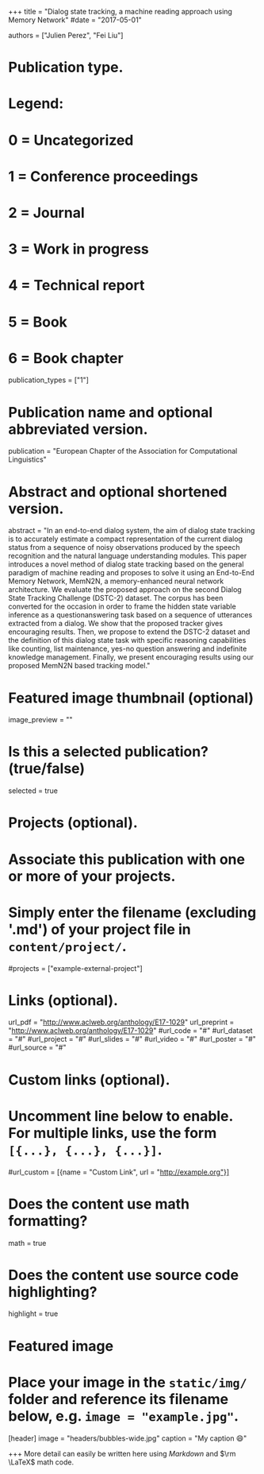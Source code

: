 +++
title = "Dialog state tracking, a machine reading approach using Memory Network"
#date  = "2017-05-01"

authors = ["Julien Perez", "Fei Liu"]

# Publication type.
# Legend:
# 0 = Uncategorized
# 1 = Conference proceedings
# 2 = Journal
# 3 = Work in progress
# 4 = Technical report
# 5 = Book
# 6 = Book chapter
publication_types = ["1"]

# Publication name and optional abbreviated version.
publication = "European Chapter of the Association for Computational Linguistics"

# Abstract and optional shortened version.
abstract = "In an end-to-end dialog system, the aim of dialog state tracking is to accurately estimate a compact representation of the current dialog status from a sequence of noisy observations produced by the speech recognition and the natural language understanding modules. This paper introduces a novel method of dialog state tracking based on the general paradigm of machine reading and proposes to solve it using an End-to-End Memory Network, MemN2N, a memory-enhanced neural network architecture. We evaluate the proposed approach on the second Dialog State Tracking Challenge (DSTC-2) dataset. The corpus has been converted for the occasion in order to frame the hidden state variable inference as a questionanswering task based on a sequence of utterances extracted from a dialog. We show that the proposed tracker gives encouraging results. Then, we propose to extend the DSTC-2 dataset and the definition of this dialog state task with specific reasoning capabilities like counting, list maintenance, yes-no question answering and indefinite knowledge management. Finally, we present encouraging results using our proposed MemN2N based tracking model."


# Featured image thumbnail (optional)
image_preview = ""

# Is this a selected publication? (true/false)
selected = true

# Projects (optional).
#   Associate this publication with one or more of your projects.
#   Simply enter the filename (excluding '.md') of your project file in `content/project/`.
#projects = ["example-external-project"]

# Links (optional).
url_pdf = "http://www.aclweb.org/anthology/E17-1029"
url_preprint = "http://www.aclweb.org/anthology/E17-1029"
#url_code = "#"
#url_dataset = "#"
#url_project = "#"
#url_slides = "#"
#url_video = "#"
#url_poster = "#"
#url_source = "#"

# Custom links (optional).
#   Uncomment line below to enable. For multiple links, use the form `[{...}, {...}, {...}]`.
#url_custom = [{name = "Custom Link", url = "http://example.org"}]

# Does the content use math formatting?
math = true

# Does the content use source code highlighting?
highlight = true

# Featured image
# Place your image in the `static/img/` folder and reference its filename below, e.g. `image = "example.jpg"`.
[header]
image = "headers/bubbles-wide.jpg"
caption = "My caption :smile:"

+++
More detail can easily be written here using *Markdown* and $\rm \LaTeX$ math code.